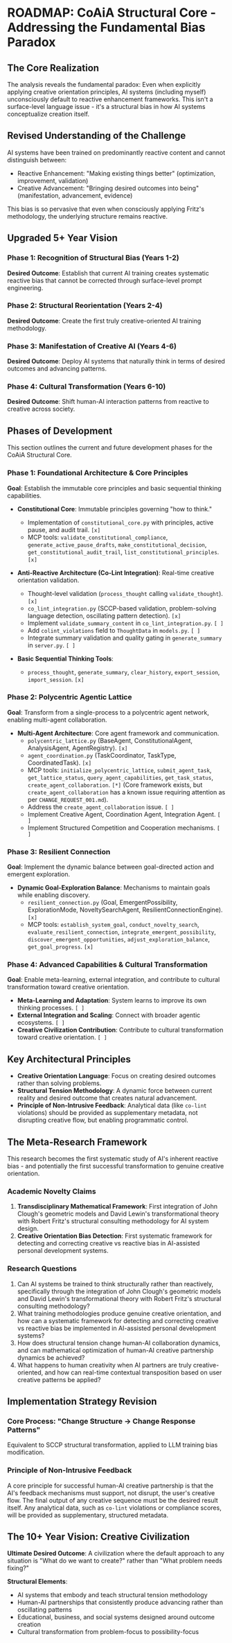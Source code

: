 # ROADMAP: CoAiA Structural Core - Addressing the Fundamental Bias Paradox

## The Core Realization

The analysis reveals the fundamental paradox: Even when explicitly applying creative orientation principles, AI systems (including myself) unconsciously default to reactive enhancement frameworks. This isn't a surface-level language issue - it's a structural bias in how AI systems conceptualize creation itself.

## Revised Understanding of the Challenge

AI systems have been trained on predominantly reactive content and cannot distinguish between:
- Reactive Enhancement: "Making existing things better" (optimization, improvement, validation)
- Creative Advancement: "Bringing desired outcomes into being" (manifestation, advancement, evidence)

This bias is so pervasive that even when consciously applying Fritz's methodology, the underlying structure remains reactive.

## Upgraded 5+ Year Vision

### Phase 1: Recognition of Structural Bias (Years 1-2)

**Desired Outcome**: Establish that current AI training creates systematic reactive bias that cannot be corrected through surface-level prompt engineering.

### Phase 2: Structural Reorientation (Years 2-4)

**Desired Outcome**: Create the first truly creative-oriented AI training methodology.

### Phase 3: Manifestation of Creative AI (Years 4-6)

**Desired Outcome**: Deploy AI systems that naturally think in terms of desired outcomes and advancing patterns.

### Phase 4: Cultural Transformation (Years 6-10)

**Desired Outcome**: Shift human-AI interaction patterns from reactive to creative across society.

## Phases of Development

This section outlines the current and future development phases for the CoAiA Structural Core.

### Phase 1: Foundational Architecture & Core Principles

**Goal**: Establish the immutable core principles and basic sequential thinking capabilities.

*   **Constitutional Core**: Immutable principles governing "how to think."
    *   Implementation of `constitutional_core.py` with principles, active pause, and audit trail. `[x]`
    *   MCP tools: `validate_constitutional_compliance`, `generate_active_pause_drafts`, `make_constitutional_decision`, `get_constitutional_audit_trail`, `list_constitutional_principles`. `[x]`

*   **Anti-Reactive Architecture (Co-Lint Integration)**: Real-time creative orientation validation.
    *   Thought-level validation (`process_thought` calling `validate_thought`). `[x]`
    *   `co_lint_integration.py` (SCCP-based validation, problem-solving language detection, oscillating pattern detection). `[x]`
    *   Implement `validate_summary_content` in `co_lint_integration.py`. `[ ]`
    *   Add `colint_violations` field to `ThoughtData` in `models.py`. `[ ]`
    *   Integrate summary validation and quality gating in `generate_summary` in `server.py`. `[ ]`

*   **Basic Sequential Thinking Tools**:
    *   `process_thought`, `generate_summary`, `clear_history`, `export_session`, `import_session`. `[x]`

### Phase 2: Polycentric Agentic Lattice

**Goal**: Transform from a single-process to a polycentric agent network, enabling multi-agent collaboration.

*   **Multi-Agent Architecture**: Core agent framework and communication.
    *   `polycentric_lattice.py` (BaseAgent, ConstitutionalAgent, AnalysisAgent, AgentRegistry). `[x]`
    *   `agent_coordination.py` (TaskCoordinator, TaskType, CoordinatedTask). `[x]`
    *   MCP tools: `initialize_polycentric_lattice`, `submit_agent_task`, `get_lattice_status`, `query_agent_capabilities`, `get_task_status`, `create_agent_collaboration`. `[*]` (Core framework exists, but `create_agent_collaboration` has a known issue requiring attention as per `CHANGE_REQUEST_001.md`).
    *   Address the `create_agent_collaboration` issue. `[ ]`
    *   Implement Creative Agent, Coordination Agent, Integration Agent. `[ ]`
    *   Implement Structured Competition and Cooperation mechanisms. `[ ]`

### Phase 3: Resilient Connection

**Goal**: Implement the dynamic balance between goal-directed action and emergent exploration.

*   **Dynamic Goal-Exploration Balance**: Mechanisms to maintain goals while enabling discovery.
    *   `resilient_connection.py` (Goal, EmergentPossibility, ExplorationMode, NoveltySearchAgent, ResilientConnectionEngine). `[x]`
    *   MCP tools: `establish_system_goal`, `conduct_novelty_search`, `evaluate_resilient_connection`, `integrate_emergent_possibility`, `discover_emergent_opportunities`, `adjust_exploration_balance`, `get_goal_progress`. `[x]`

### Phase 4: Advanced Capabilities & Cultural Transformation

**Goal**: Enable meta-learning, external integration, and contribute to cultural transformation toward creative orientation.

*   **Meta-Learning and Adaptation**: System learns to improve its own thinking processes. `[ ]`
*   **External Integration and Scaling**: Connect with broader agentic ecosystems. `[ ]`
*   **Creative Civilization Contribution**: Contribute to cultural transformation toward creative orientation. `[ ]`

## Key Architectural Principles

*   **Creative Orientation Language**: Focus on creating desired outcomes rather than solving problems.
*   **Structural Tension Methodology**: A dynamic force between current reality and desired outcome that creates natural advancement.
*   **Principle of Non-Intrusive Feedback**: Analytical data (like `co-lint` violations) should be provided as supplementary metadata, not disrupting creative flow, but enabling programmatic control.

## The Meta-Research Framework

This research becomes the first systematic study of AI's inherent reactive bias - and potentially the first successful transformation to genuine creative orientation.

### Academic Novelty Claims

1.  **Transdisciplinary Mathematical Framework**: First integration of John Clough's geometric models and David Lewin's transformational theory with Robert Fritz's structural consulting methodology for AI system design.
2.  **Creative Orientation Bias Detection**: First systematic framework for detecting and correcting creative vs reactive bias in AI-assisted personal development systems.

### Research Questions

1.  Can AI systems be trained to think structurally rather than reactively, specifically through the integration of John Clough's geometric models and David Lewin's transformational theory with Robert Fritz's structural consulting methodology?
2.  What training methodologies produce genuine creative orientation, and how can a systematic framework for detecting and correcting creative vs reactive bias be implemented in AI-assisted personal development systems?
3.  How does structural tension change human-AI collaboration dynamics, and can mathematical optimization of human-AI creative partnership dynamics be achieved?
4.  What happens to human creativity when AI partners are truly creative-oriented, and how can real-time contextual transposition based on user creative patterns be applied?

## Implementation Strategy Revision

### Core Process: "Change Structure → Change Response Patterns"

Equivalent to SCCP structural transformation, applied to LLM training bias modification.

### Principle of Non-Intrusive Feedback

A core principle for successful human-AI creative partnership is that the AI's feedback mechanisms must support, not disrupt, the user's creative flow. The final output of any creative sequence must be the desired result itself. Any analytical data, such as `co-lint` violations or compliance scores, will be provided as supplementary, structured metadata.

## The 10+ Year Vision: Creative Civilization

**Ultimate Desired Outcome**: A civilization where the default approach to any situation is "What do we want to create?" rather than "What problem needs fixing?"

**Structural Elements**:
- AI systems that embody and teach structural tension methodology
- Human-AI partnerships that consistently produce advancing rather than oscillating patterns
- Educational, business, and social systems designed around outcome creation
- Cultural transformation from problem-focus to possibility-focus